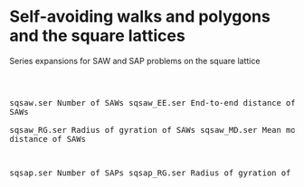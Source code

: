 # Self-avoiding walks and polygons and the square lattices
Series expansions for SAW and SAP problems on the square lattice <pre>

sqsaw.ser	    Number of SAWs 
sqsaw_EE.ser	End-to-end distance of SAWs  
sqsaw_RG.ser	Radius of gyration of SAWs 
sqsaw_MD.ser	Mean monomer distance of SAWs 

sqsap.ser    Number of SAPs
sqsap_RG.ser Radius of gyration of SAps
